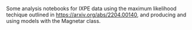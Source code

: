 Some analysis notebooks for IXPE data using the maximum likelihood techique outlined in https://arxiv.org/abs/2204.00140, and producing and using models with the Magnetar class.
